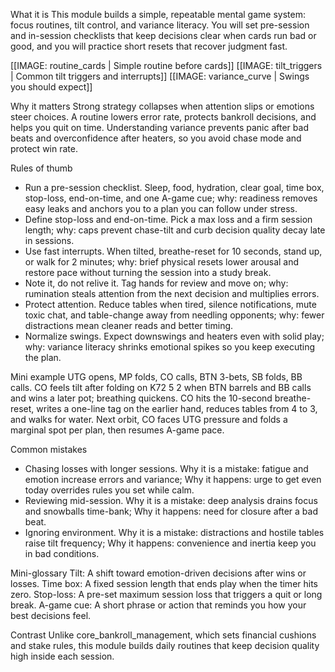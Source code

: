 What it is
This module builds a simple, repeatable mental game system: focus routines, tilt control, and variance literacy. You will set pre-session and in-session checklists that keep decisions clear when cards run bad or good, and you will practice short resets that recover judgment fast.

[[IMAGE: routine_cards | Simple routine before cards]]
[[IMAGE: tilt_triggers | Common tilt triggers and interrupts]]
[[IMAGE: variance_curve | Swings you should expect]]

Why it matters
Strong strategy collapses when attention slips or emotions steer choices. A routine lowers error rate, protects bankroll decisions, and helps you quit on time. Understanding variance prevents panic after bad beats and overconfidence after heaters, so you avoid chase mode and protect win rate.

Rules of thumb
- Run a pre-session checklist. Sleep, food, hydration, clear goal, time box, stop-loss, end-on-time, and one A-game cue; why: readiness removes easy leaks and anchors you to a plan you can follow under stress.
- Define stop-loss and end-on-time. Pick a max loss and a firm session length; why: caps prevent chase-tilt and curb decision quality decay late in sessions.
- Use fast interrupts. When tilted, breathe-reset for 10 seconds, stand up, or walk for 2 minutes; why: brief physical resets lower arousal and restore pace without turning the session into a study break.
- Note it, do not relive it. Tag hands for review and move on; why: rumination steals attention from the next decision and multiplies errors.
- Protect attention. Reduce tables when tired, silence notifications, mute toxic chat, and table-change away from needling opponents; why: fewer distractions mean cleaner reads and better timing.
- Normalize swings. Expect downswings and heaters even with solid play; why: variance literacy shrinks emotional spikes so you keep executing the plan.

Mini example
UTG opens, MP folds, CO calls, BTN 3-bets, SB folds, BB calls. CO feels tilt after folding on K72 5 2 when BTN barrels and BB calls and wins a later pot; breathing quickens. CO hits the 10-second breathe-reset, writes a one-line tag on the earlier hand, reduces tables from 4 to 3, and walks for water. Next orbit, CO faces UTG pressure and folds a marginal spot per plan, then resumes A-game pace.

Common mistakes
- Chasing losses with longer sessions. Why it is a mistake: fatigue and emotion increase errors and variance; Why it happens: urge to get even today overrides rules you set while calm.
- Reviewing mid-session. Why it is a mistake: deep analysis drains focus and snowballs time-bank; Why it happens: need for closure after a bad beat.
- Ignoring environment. Why it is a mistake: distractions and hostile tables raise tilt frequency; Why it happens: convenience and inertia keep you in bad conditions.

Mini-glossary
Tilt: A shift toward emotion-driven decisions after wins or losses.
Time box: A fixed session length that ends play when the timer hits zero.
Stop-loss: A pre-set maximum session loss that triggers a quit or long break.
A-game cue: A short phrase or action that reminds you how your best decisions feel.

Contrast
Unlike core_bankroll_management, which sets financial cushions and stake rules, this module builds daily routines that keep decision quality high inside each session.
